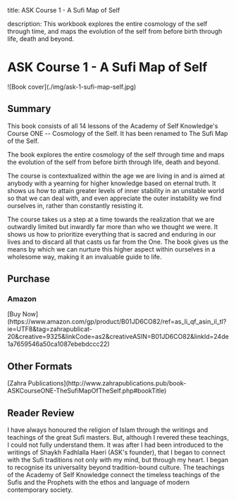 title: ASK Course 1 - A Sufi Map of Self

description: This workbook explores the entire cosmology of the self through time, and maps the evolution of the self from before birth through life, death and beyond.

# ASK Course 1 - A Sufi Map of Self

<div markdown="1" class="cover-image">
![Book cover](./img/ask-1-sufi-map-self.jpg)
</div>

## Summary

This book consists of all 14 lessons of the Academy of Self Knowledge's Course ONE -- Cosmology of the Self. It has been renamed to The Sufi Map of the Self.

The book explores the entire cosmology of the self through time and maps the evolution of the self from before birth through life, death and beyond.

The course is contextualized within the age we are living in and is aimed at anybody with a yearning for higher knowledge based on eternal truth. It shows us how to attain greater levels of inner stability in an unstable world so that we can deal with, and even appreciate the outer instability we find ourselves in, rather than constantly resisting it.

The course takes us a step at a time towards the realization that we are outwardly limited but inwardly far more than who we thought we were. It shows us how to prioritize everything that is sacred and enduring in our lives and to discard all that casts us far from the One. The book gives us the means by which we can nurture this higher aspect within ourselves in a wholesome way, making it an invaluable guide to life. 

## Purchase

### Amazon

<div markdown="3" class="purchase-link">
[Buy Now](https://www.amazon.com/gp/product/B01JD6CO82/ref=as_li_qf_asin_il_tl?ie=UTF8&tag=zahrapublicat-20&creative=9325&linkCode=as2&creativeASIN=B01JD6CO82&linkId=24de1a7659546a50ca1087ebebdccc22)
</div>

## Other Formats

<div markdown="3" class="purchase-link">
[Zahra Publications](http://www.zahrapublications.pub/book-ASKCourseONE-TheSufiMapOfTheSelf.php#bookTitle)
</div>

## Reader Review

I have always honoured the religion of Islam through the writings and teachings of the great Sufi masters. But, although I revered these teachings, I could not fully understand them. It was after I had been introduced to the writings of Shaykh Fadhlalla Haeri (ASK's founder), that I began to connect with the Sufi traditions not only with my mind, but through my heart. I began to recognise its universality beyond tradition-bound culture. The teachings of the Academy of Self Knowledge connect the timeless teachings of the Sufis and the Prophets with the ethos and language of modern contemporary society. 